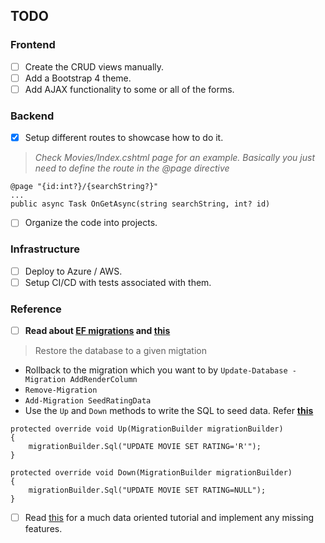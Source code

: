 ## TODO

### Frontend
- [ ] Create the CRUD views manually.
- [ ] Add a Bootstrap 4 theme.
- [ ] Add AJAX functionality to some or all of the forms.

### Backend
- [x] Setup different routes to showcase how to do it.
> _Check Movies/Index.cshtml page for an example. Basically you just need to define the route in the @page directive_      

```CSharp
@page "{id:int?}/{searchString?}"
...
public async Task OnGetAsync(string searchString, int? id)

``` 

- [ ] Organize the code into projects.


### Infrastructure
- [ ] Deploy to Azure / AWS.
- [ ] Setup CI/CD with tests associated with them.

### Reference
- [ ] __Read about [EF migrations](https://www.learnentityframeworkcore.com/migrations#reversing-a-migration) and [this](https://stackoverflow.com/questions/38192450/how-to-unapply-a-migration-in-asp-net-core-with-ef-core)__

> Restore the database to a given migtation
* Rollback to the migration which you want to by `Update-Database -Migration AddRenderColumn`
* `Remove-Migration`
* `Add-Migration SeedRatingData`
* Use the `Up` and `Down` methods to write the SQL to seed data. Refer __[this](https://stackoverflow.com/questions/33516705/change-data-in-migration-up-method-entity-framework)__
```CSharp
protected override void Up(MigrationBuilder migrationBuilder)
{
    migrationBuilder.Sql("UPDATE MOVIE SET RATING='R'");
}

protected override void Down(MigrationBuilder migrationBuilder)
{
    migrationBuilder.Sql("UPDATE MOVIE SET RATING=NULL");
}
``` 
- [ ] Read [this](https://docs.microsoft.com/en-us/aspnet/core/data/ef-rp/concurrency?view=aspnetcore-2.0) for a much data oriented tutorial and implement any missing features.


